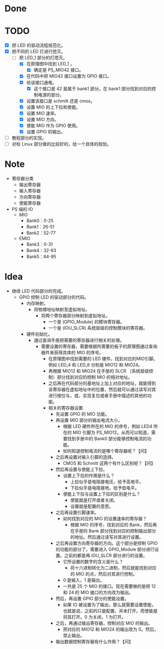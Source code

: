 # Done

# TODO
- [x] 把 LED 的驱动流程规范化。
- [x] 把不同的 LED 灯进行熄灭。
	- [ ] 把 LED_1 部分的灯熄灭。
		- [x] 在原理图中找到 LED_1 。
			- [x] 确定是 PS_MIO42 接口。
		- [x] 在代码中把 MIO42 接口设置为 GPIO 接口。
		- [x] 给该接口通电。
			- [x] 这个接口是 42 是属于 bank1 部分。在 bank1 部分找到对应的控制电源的部分。
		- [x] 设置该接口是 schmitt 还是 cmos。
		- [x] 设置 MIO 的上下拉和使能。
		- [x] 设置 MIO 速率。
		- [x] 设置 MIO 方向。
		- [x] 使能 MIO 作为 GPIO 使用。
		- [x] 设置 GPIO 的输出。
		
- [ ] 教程部分的实现。
- [ ] 对标 Linux 部分做的比较好的，给一个具体的规划。

# Note
- 寄存器分类
	- 输出寄存器
	- 输入寄存器
	- 方向寄存器
	- 使能寄存器
- PS 端的 IO
	- MIO
		- Bank0：0-25
		- Bank1：26-51
		- Bank2：52-77
	- EMIO
		- Bank3：0-31
		- Bank4：32-63
		- Bank5：64-95

# Idea
- 继续 LED 代码部分的完成。
	- GPIO 控制 LED 的驱动部分的代码。
		- 内存映射。
			- 将物理地址映射至虚拟地址。
				- 将两个寄存器部分映射到虚拟地址。
					- 一个是 (GPIO_Module) 的模块寄存器。
					- 一个是 (IOU_SLCR) 系统层级的控制模块的寄存器。
		- 硬件初始化。
			- 通过查询手册把需要的寄存器进行相关的处理。
				- 需要设置的寄存器，需要根据所需要的板子的原理图通过查询器件来获得具体的 MIO 的序号。
					- 在原理图中找到需要的 LED 硬件。找到对应的MIO引脚。例如 LED_4 和 LED_6 分别是 MIO12 和 MIO24。
					- 再根据 MIO12 和 MIO24 在手册的 SLCR （系统层级控制）部分找到对应的控制 MIO 的相对地址。
					- 之后再在代码部分的基地址上加上对应的地址，就能得到该寄存器在虚拟地址中的位置，然后就可以通过读写对其进行按位与，或，实现复位或者手册中描述的其他的功能。
					- 相关的寄存器设置
						- 先设置 GPIO 的 MIO 功能。
						- 再设置 MIO 部分的输出电流大小。
							- 根据 LED 硬件所在的 MIO 的序号，例如 LED4 所在的 MIO 引脚为 PS_MIO12。从而可以知道，需要找到手册中的 Bank0 部分能够控制电流的功能。
							- 如何知道控制电流的是哪个寄存器呢？【问】
						- 之后再设置对输入引脚的选择。
							- CMOS 和 Schmitt 这两个有什么区别呢？【问】
						- 然后再设置与使能上下拉。
							- 设置上下拉的作用是什么？
								- 上拉似乎是电阻接电压，给予高电平。
								- 下拉似乎是电阻接地，给予低电平。
							- 使能上下拉与设置上下拉的区别是什么？
								- 使能就是打开或者关闭。
								- 设置就是配置的意思。
						- 之后再设置引脚速率。
							- 如何找到对应的 MIO 的设置速率的寄存器？
								- 根据 MIO 的序号，找到对应的 Bank，然后再在手册的 Bank 部分找到对应的控制输出部分的地址。然后通过读写对其进行设置。
						- 之后再设置方向寄存器的方向。这个部分是控制 GPIO 的功能的部分了。需要进入 GPIO_Module 部分进行设置。之前的都是再 IOU_SLCR 部分进行的设置。
							- 它所设置的数字的含义是什么？
								- 将十六进制转化为二进制，然后就能找到对应的 MIO 的点，然后对其进行控制。
							- 0 是输入，1 是输出。
							- 一共是 25 个 MIO 的接口。现在需要做的是把 12 和 24 的 MIO 接口的方向改为输出。
						- 然后，再设置 GPIO 部分的使能设置。
							- 如果 IO 被设置为了输出，那么就需要设置使能，也就是说，之前的只是配置，并未打开。而使能是将其打开。0 为关闭，1 为打开。
						- 之后，再通过输出寄存器，控制对应 MIO 的输出。
							- 把对应的 MIO12 和 MIO24 的输出改为 0。然后，禁止输出。
						- 输出数据控制寄存器有什么作用？【问】